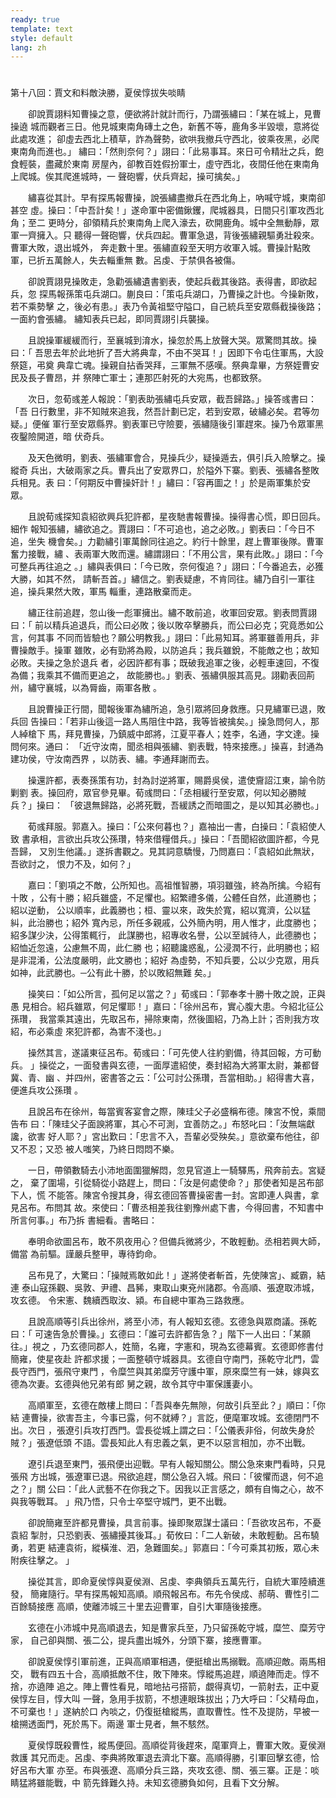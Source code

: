 ```yaml
---
ready: true
template: text
style: default
lang: zh
---
```


# 
第十八回：賈文和料敵決勝，夏侯惇拔失啖睛

　　卻說賈詡料知曹操之意，便欲將計就計而行，乃謂張繡曰：「某在城上，見曹操遶
城而觀者三日。他見城東南角磚土之色，新舊不等，鹿角多半毀壞，意將從此處攻進；
卻虛去西北上積草，詐為聲勢，欲哄我撤兵守西北，彼乘夜黑，必爬東南角而進也。」
繡曰：「然則奈何？」詡曰：「此易事耳。來日可令精壯之兵，飽食輕裝，盡藏於東南
房屋內，卻教百姓假扮軍士，虛守西北，夜間任他在東南角上爬城。俟其爬進城時，一
聲砲響，伏兵齊起，操可擒矣。」

　　繡喜從其計。早有探馬報曹操，說張繡盡撤兵在西北角上，吶喊守城，東南卻甚空
虛。操曰：「中吾計矣！」遂命軍中密備鍬钁，爬城器具，日間只引軍攻西北角；至二
更時分，卻領精兵於東南角上爬入濠去，砍開鹿角。城中全無動靜，眾軍一齊擁入。只
聽得一聲砲響，伏兵四起。曹軍急退，背後張繡親驅勇壯殺來。曹軍大敗，退出城外，
奔走數十里。張繡直殺至天明方收軍入城。曹操計點敗軍，已折五萬餘人，失去輜重無
數。呂虔、于禁俱各被傷。

　　卻說賈詡見操敗走，急勸張繡遺書劉表，使起兵截其後路。表得書，即欲起兵，忽
探馬報孫策屯兵湖口。蒯良曰：「策屯兵湖口，乃曹操之計也。今操新敗，若不乘勢擊
之，後必有患。」表乃令黃祖堅守隘口，自己統兵至安眾縣截操後路；一面約會張繡。
繡知表兵已起，即同賈詡引兵襲操。

　　且說操軍緩緩而行，至襄城到淯水，操忽於馬上放聲大哭。眾驚問其故。操曰：「
吾思去年於此地折了吾大將典韋，不由不哭耳！」因即下令屯住軍馬，大設祭筵，弔奠
典韋亡魂。操親自拈香哭拜，三軍無不感嘆。祭典韋畢，方祭姪曹安民及長子曹昂，并
祭陣亡軍士；連那匹射死的大宛馬，也都致祭。

　　次日，忽荀彧差人報說：「劉表助張繡屯兵安眾，截吾歸路。」操答彧書曰：「吾
日行數里，非不知賊來追我，然吾計劃已定，若到安眾，破繡必矣。君等勿疑。」便催
軍行至安眾縣界。劉表軍已守險要，張繡隨後引軍趕來。操乃令眾軍黑夜鑿險開道，暗
伏奇兵。

　　及天色微明，劉表、張繡軍會合，見操兵少，疑操遁去，俱引兵入險擊之。操縱奇
兵出，大破兩家之兵。曹兵出了安眾界口，於隘外下寨。劉表、張繡各整敗兵相見。表
曰：「何期反中曹操奸計！」繡曰：「容再圖之！」於是兩軍集於安眾。

　　且說荀彧探知袁紹欲興兵犯許都，星夜馳書報曹操。操得書心慌，即日回兵。細作
報知張繡，繡欲追之。賈詡曰：「不可追也，追之必敗。」劉表曰：「今日不追，坐失
機會矣。」力勸繡引軍萬餘同往追之。約行十餘里，趕上曹軍後隊。曹軍奮力接戰，繡
、表兩軍大敗而還。繡謂詡曰：「不用公言，果有此敗。」詡曰：「今可整兵再往追之
。」繡與表俱曰：「今已敗，奈何復追？」詡曰：「今番追去，必獲大勝，如其不然，
請斬吾首。」繡信之。劉表疑慮，不肯同往。繡乃自引一軍往追，操兵果然大敗，軍馬
輜重，連路散棄而走。

　　繡正往前追趕，忽山後一彪軍擁出。繡不敢前追，收軍回安眾。劉表問賈詡曰：「
前以精兵追退兵，而公曰必敗；後以敗卒擊勝兵，而公曰必克；究竟悉如公言，何其事
不同而皆驗也？願公明教我。」詡曰：「此易知耳。將軍雖善用兵，非曹操敵手。操軍
雖敗，必有勁將為殿，以防追兵；我兵雖銳，不能敵之也；故知必敗。夫操之急於退兵
者，必因許都有事；既破我追軍之後，必輕車速回，不復為備；我乘其不備而更追之，
故能勝也。」劉表、張繡俱服其高見。詡勸表回荊州，繡守襄城，以為脣齒，兩軍各散
。

　　且說曹操正行間，聞報後軍為繡所追，急引眾將回身救應。只見繡軍已退，敗兵回
告操曰：「若非山後這一路人馬阻住中路，我等皆被擒矣。」操急問何人，那人綽槍下
馬，拜見曹操，乃鎮威中郎將，江夏平春人；姓李，名通，字文達。操問何來。通曰：
「近守汝南，聞丞相與張繡、劉表戰，特來接應。」操喜，封通為建功侯，守汝南西界
，以防表、繡。李通拜謝而去。

　　操還許都，表奏孫策有功，封為討逆將軍，賜爵吳侯，遣使齎詔江東，諭令防剿劉
表。操回府，眾官參見畢。荀彧問曰：「丞相緩行至安眾，何以知必勝賊兵？」操曰：
「彼退無歸路，必將死戰，吾緩誘之而暗圖之，是以知其必勝也。」

　　荀彧拜服。郭嘉入。操曰：「公來何暮也？」嘉袖出一書，白操曰：「袁紹使人致
書承相，言欲出兵攻公孫瓚，特來借糧借兵。」操曰：「吾聞紹欲圖許都，今見吾歸，
又別生他議。」遂拆書觀之。見其詞意驕慢，乃問嘉曰：「袁紹如此無狀，吾欲討之，
恨力不及，如何？」

　　嘉曰：「劉項之不敵，公所知也。高祖惟智勝，項羽雖強，終為所擒。今紹有十敗
，公有十勝；紹兵雖盛，不足懼也。紹繁禮多儀，公體任自然，此道勝也；紹以逆動，
公以順率，此義勝也；桓、靈以來，政失於寬，紹以寬濟，公以猛糾，此治勝也；紹外
寬內忌，所任多親戚，公外簡內明，用人惟才，此度勝也；紹多謀少決，公得策輒行，
此謀勝也，紹專收名譽，公以至誠待人，此德勝也；紹恤近忽遠，公慮無不周，此仁勝
也；紹聽讒惑亂，公浸潤不行，此明勝也；紹是非混淆，公法度嚴明，此文勝也；紹好
為虛勢，不知兵要，公以少克眾，用兵如神，此武勝也。─公有此十勝，於以敗紹無難
矣。」

　　操笑曰：「如公所言，孤何足以當之？」荀彧曰：「郭奉孝十勝十敗之說，正與愚
見相合。紹兵雖眾，何足懼耶！」嘉曰：「徐州呂布，實心腹大患。今紹北征公孫瓚，
我當乘其遠出，先取呂布，掃除東南，然後圖紹，乃為上計；否則我方攻紹，布必乘虛
來犯許都，為害不淺也。」

　　操然其言，遂議東征呂布。荀彧曰：「可先使人往約劉備，待其回報，方可動兵。
」操從之，一面發書與玄德，一面厚遣紹使，奏封紹為大將軍太尉，兼都督冀、青、幽
、并四州，密書答之云：「公可討公孫瓚，吾當相助。」紹得書大喜，便進兵攻公孫瓚
。

　　且說呂布在徐州，每當賓客宴會之際，陳珪父子必盛稱布德。陳宮不悅，乘間告布
曰：「陳珪父子面諛將軍，其心不可測，宜善防之。」布怒叱曰：「汝無端獻讒，欲害
好人耶？」宮出歎曰：「忠言不入，吾輩必受殃矣。」意欲棄布他往，卻又不忍；又恐
被人嗤笑，乃終日悶悶不樂。

　　一日，帶領數騎去小沛地面圍獵解悶，忽見官道上一騎驛馬，飛奔前去。宮疑之，
棄了圍場，引從騎從小路趕上，問曰：「汝是何處使命？」那使者知是呂布部下人，慌
不能答。陳宮令搜其身，得玄德回答曹操密書一封。宮即連人與書，拿見呂布。布問其
故。來使曰：「曹丞相差我往劉豫州處下書，今得回書，不知書中所言何事。」布乃拆
書細看。書略曰：

　　奉明命欲圖呂布，敢不夙夜用心？但備兵微將少，不敢輕動。丞相若興大師，備當
為前驅。謹嚴兵整甲，專待鈞命。

　　呂布見了，大驚曰：「操賊焉敢如此！」遂將使者斬首，先使陳宮」、臧霸，結連
泰山寇孫觀、吳敦、尹禮、昌豨，東取山東兗州諸郡。令高順、張遼取沛城，攻玄德。
令宋憲、魏續西取汝、潁。布自總中軍為三路救應。

　　且說高順等引兵出徐州，將至小沛，有人報知玄德。玄德急與眾商議。孫乾曰：「
可速告急於曹操。」玄德曰：「誰可去許都告急？」階下一人出曰：「某願往。」視之
，乃玄德同郡人，姓簡，名雍，字憲和，現為玄德幕賓。玄德即修書付簡雍，使星夜赴
許都求援；一面整頓守城器具。玄德自守南門，孫乾守北門，雲長守西門，張飛守東門
，令糜竺與其弟糜芳守護中軍，原來糜竺有一妹，嫁與玄德為次妻。玄德與他兄弟有郎
舅之親，故令其守中軍保護妻小。

　　高順軍至，玄德在敵樓上問曰：「吾與奉先無隙，何故引兵至此？」順曰：「你結
連曹操，欲害吾主，今事已露，何不就縛？」言訖，便麾軍攻城。玄德閉門不出。次日
，張遼引兵攻打西門。雲長從城上謂之曰：「公儀表非俗，何故失身於賊？」張遼低頭
不語。雲長知此人有忠義之氣，更不以惡言相加，亦不出戰。

　　遼引兵退至東門，張飛便出迎戰。早有人報知關公。關公急來東門看時，只見張飛
方出城，張遼軍已退。飛欲追趕，關公急召入城。飛曰：「彼懼而退，何不追之？」關
公曰：「此人武藝不在你我之下。因我以正言感之，頗有自悔之心，故不與我等戰耳。
」飛乃悟，只令士卒堅守城門，更不出戰。

　　卻說簡雍至許都見曹操，具言前事。操即聚眾謀士議曰：「吾欲攻呂布，不憂袁紹
掣肘，只恐劉表、張繡擾其後耳。」荀攸曰：「二人新破，未敢輕動。呂布驍勇，若更
結連袁術，縱橫淮、泗，急難圖矣。」郭嘉曰：「今可乘其初叛，眾心未附疾往擊之。
」

　　操從其言，即命夏侯惇與夏侯淵、呂虔、李典領兵五萬先行，自統大軍陸續進發，
簡雍隨行。早有探馬報知高順。順飛報呂布。布先令侯成、郝萌、曹性引二百餘騎接應
高順，使離沛城三十里去迎曹軍，自引大軍隨後接應。

　　玄德在小沛城中見高順退去，知是曹家兵至，乃只留孫乾守城，糜竺、糜芳守家，
自己卻與關、張二公，提兵盡出城外，分頭下寨，接應曹軍。

　　卻說夏侯惇引軍前進，正與高順軍相遇，便挺槍出馬搦戰。高順迎敵。兩馬相交，
戰有四五十合，高順抵敵不住，敗下陣來。惇縱馬追趕，順遶陣而走。惇不捨，亦遶陣
追之。陣上曹性看見，暗地拈弓搭箭，覷得真切，一箭射去，正中夏侯惇左目，惇大叫
一聲，急用手拔箭，不想連眼珠拔出；乃大呼曰：「父精母血，不可棄也！」遂納於口
內啖之，仍復挺槍縱馬，直取曹性。性不及提防，早被一槍搠透面門，死於馬下。兩邊
軍士見者，無不駭然。

　　夏侯惇既殺曹性，縱馬便回。高順從背後趕來，麾軍齊上，曹軍大敗。夏侯淵救護
其兄而走。呂虔、李典將敗軍退去濟北下寨。高順得勝，引軍回擊玄德，恰好呂布大軍
亦至。布與張遼、高順分兵三路，夾攻玄德、關、張三寨。正是：啖睛猛將雖能戰，中
箭先鋒難久持。未知玄德勝負如何，且看下文分解。

